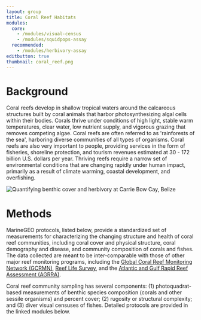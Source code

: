 ```yaml
---
layout: group
title: Coral Reef Habitats
modules:
  core:
    - /modules/visual-census
    - /modules/squidpops-assay
  recommended:
    - /modules/herbivory-assay
editbutton: true
thumbnail: coral_reef.png
---
```


# Background

Coral reefs develop in shallow tropical waters around the calcareous structures built by coral animals that harbor photosynthesizing algal cells within their bodies. Corals thrive under conditions of high light, stable warm temperatures, clear water, low nutrient supply, and vigorous grazing that removes competing algae. Coral reefs are often referred to as 'rainforests of the sea', harboring diverse communities of all types of organisms. Coral reefs are also very important to people, providing services in the form of fisheries, shoreline protection, and tourism revenues estimated at 30 - 172 billion U.S. dollars per year. Thriving reefs require a narrow set of environmental conditions that are changing rapidly under human impact, primarily as a result of climate warming, coastal development, and overfishing.


![Quantifying benthic cover and herbivory at Carrie Bow Cay, Belize]({{site.baseurl}}/assets/coral-reefs/Benthicquadrat-with-weedpops_201710_Carrie-Bow-Cay_Ross-Whippo.JPG)


# Methods

MarineGEO protocols, listed below, provide a standardized set of measurements for characterizing the changing structure and health of coral reef communities, including coral cover and physical structure, coral demography and disease, and community composition of corals and fishes. The data collected are meant to be inter-comparable with those of other major reef monitoring programs, including the <a href="https://www.icriforum.org/gcrmn">Global Coral Reef Monitoring Network (GCRMN)</a>,  <a href="https://reeflifesurvey.com/">Reef Life Survey</a>, and the <a href="http://www.agrra.org/">Atlantic and Gulf Rapid Reef Assessment (AGRRA)</a>.

Coral reef community sampling has several components: (1) photoquadrat-based measurements of benthic species composition (corals and other sessile organisms) and percent cover; (2) rugosity or structural complexity; and (3) diver visual censuses of fishes. Detailed protocols are provided in the linked modules below.
